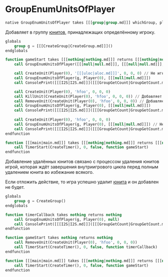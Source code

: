 # GroupEnumUnitsOfPlayer

```sql
native GroupEnumUnitsOfPlayer takes [[[group|group.md]]] whichGroup, player whichPlayer, [[[boolexpr|boolexpr.md]]] filter returns [[[nothing|nothing.md]]]
```

Добавляет в группу [юнитов](unit.md), принадлежащих определённому игроку.

```sql
globals
    group g = [[[CreateGroup|CreateGroup.md]]]()
endglobals

function gameStart takes [[[nothing|nothing.md]]] returns [[[nothing|nothing.md]]]
    call GroupEnumUnitsOfPlayer([[[null|null.md]]], [[[null|null.md]]], [[[null|null.md]]]) // Безопасна при работе с [[[null|null.md]]]

    call CreateUnit(Player(0), '[[[uloc|aloc.md]]]', 0, 0, 0) // Не игнорирует [[[aloc|aloc.md]]]
    call GroupEnumUnitsOfPlayer(g, Player(0), [[[null|null.md]]])
    call ConsolePrint([[[I2S|I2S.md]]]([[[GroupGetCount|GroupGetCount.md]]](g))) // 1

    call CreateUnit(Player(0), 'hfoo', 0, 0, 0)
    call KillUnit(CreateUnit(Player(0), 'hfoo', 0, 0, 0)) // Добавляет мёртвых юнитов
    call RemoveUnit(CreateUnit(Player(0), 'hfoo', 0, 0, 0)) // Добавляет удалённых юнитов
    call GroupEnumUnitsOfPlayer(g, Player(0), [[[null|null.md]]])
    call ConsolePrint([[[I2S|I2S.md]]]([[[GroupGetCount|GroupGetCount.md]]](g))) // 4
    
    call CreateUnit(Player(0), 'hfoo', 0, 0, 0)
    call GroupEnumUnitsOfPlayer(g, Player(0), [[[null|null.md]]]) // Не очищает группу перед вызовом
    call ConsolePrint([[[I2S|I2S.md]]]([[[GroupGetCount|GroupGetCount.md]]](g))) // 5
endfunction

function [[[main|main.md]]] takes [[[nothing|nothing.md]]] returns [[[nothing|nothing.md]]]
    call TimerStart(CreateTimer(), 0, false, function gameStart)
endfunction
```

Добавление удалённых юнитов связано с процессом удаления юнитов игрой, которая ждёт завершения внутриигрового цикла
перед полным удалением юнита во избежание всякого.

Если отложить действие, то игра успешно удалит [юнита](unit.md) и он добавлен не будет.

```sql
globals
    group g = CreateGroup()
endglobals

function timerCallback takes nothing returns nothing
    call GroupEnumUnitsOfPlayer(g, Player(0), null)
    call ConsolePrint([[[I2S|I2S.md]]]([[[GroupGetCount|GroupGetCount.md]]](g))) // 0
endfunction

function gameStart takes nothing returns nothing
    call RemoveUnit(CreateUnit(Player(0), 'hfoo', 0, 0, 0))
    call TimerStart(CreateTimer(), 0, false, function timerCallback)
endfunction

function [[[main|main.md]]] takes [[[nothing|nothing.md]]] returns [[[nothing|nothing.md]]]
    call TimerStart(CreateTimer(), 0, false, function gameStart)
endfunction
```